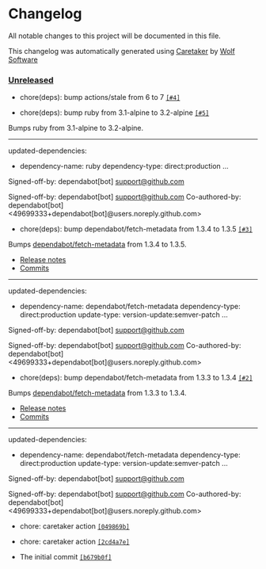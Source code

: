 # Changelog

All notable changes to this project will be documented in this file.


This changelog was automatically generated using [Caretaker](https://github.com/DevelopersToolbox/caretaker) by [Wolf Software](https://github.com/WolfSoftware)

### [Unreleased](https://github.com/ActionsToolbox/caretaker-docker-image/compare/v0.0.1...HEAD)

- chore(deps): bump actions/stale from 6 to 7 [`[#4]`](https://github.com/ActionsToolbox/caretaker-docker-image/pull/4)

- chore(deps): bump ruby from 3.1-alpine to 3.2-alpine [`[#5]`](https://github.com/ActionsToolbox/caretaker-docker-image/pull/5)

Bumps ruby from 3.1-alpine to 3.2-alpine.

---
updated-dependencies:
- dependency-name: ruby
 dependency-type: direct:production
...

Signed-off-by: dependabot[bot] <support@github.com>

Signed-off-by: dependabot[bot] <support@github.com>
Co-authored-by: dependabot[bot] <49699333+dependabot[bot]@users.noreply.github.com>

- chore(deps): bump dependabot/fetch-metadata from 1.3.4 to 1.3.5 [`[#3]`](https://github.com/ActionsToolbox/caretaker-docker-image/pull/3)

Bumps [dependabot/fetch-metadata](https://github.com/dependabot/fetch-metadata) from 1.3.4 to 1.3.5.
- [Release notes](https://github.com/dependabot/fetch-metadata/releases)
- [Commits](https://github.com/dependabot/fetch-metadata/compare/v1.3.4...v1.3.5)

---
updated-dependencies:
- dependency-name: dependabot/fetch-metadata
 dependency-type: direct:production
 update-type: version-update:semver-patch
...

Signed-off-by: dependabot[bot] <support@github.com>

Signed-off-by: dependabot[bot] <support@github.com>
Co-authored-by: dependabot[bot] <49699333+dependabot[bot]@users.noreply.github.com>

- chore(deps): bump dependabot/fetch-metadata from 1.3.3 to 1.3.4 [`[#2]`](https://github.com/ActionsToolbox/caretaker-docker-image/pull/2)

Bumps [dependabot/fetch-metadata](https://github.com/dependabot/fetch-metadata) from 1.3.3 to 1.3.4.
- [Release notes](https://github.com/dependabot/fetch-metadata/releases)
- [Commits](https://github.com/dependabot/fetch-metadata/compare/v1.3.3...v1.3.4)

---
updated-dependencies:
- dependency-name: dependabot/fetch-metadata
 dependency-type: direct:production
 update-type: version-update:semver-patch
...

Signed-off-by: dependabot[bot] <support@github.com>

Signed-off-by: dependabot[bot] <support@github.com>
Co-authored-by: dependabot[bot] <49699333+dependabot[bot]@users.noreply.github.com>

- chore: caretaker action [`[049869b]`](https://github.com/ActionsToolbox/caretaker-docker-image/commit/049869b937b61900821253e80b9c861cada8def8)

- chore: caretaker action [`[2cd4a7e]`](https://github.com/ActionsToolbox/caretaker-docker-image/commit/2cd4a7ea266a06b17e6de10288ab2bc2dc2ce9cf)

- The initial commit [`[b679b0f]`](https://github.com/ActionsToolbox/caretaker-docker-image/commit/b679b0fd638538053d3c38548630d10bfd7d1b75)

